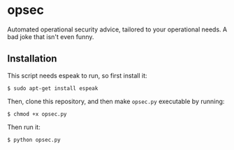 # opsec

Automated operational security advice, tailored to your operational needs. A bad joke that isn't even funny.

## Installation

This script needs espeak to run, so first install it:

`$ sudo apt-get install espeak`

Then, clone this repository, and then make `opsec.py` executable by running:

`$ chmod +x opsec.py`

Then run it:

`$ python opsec.py`
